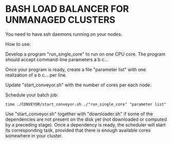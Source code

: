 # BASH LOAD BALANCER FOR UNMANAGED CLUSTERS
You need to have ssh daemons running on your nodes.

How to use:

Develop a program "run_single_core" to run on *one* CPU core. The program should accept command-line parameters a b c...

Once your program is ready, create a file "parameter list" with one realization of a b c... per line.
  
Update "start_conveyor.sh" with the number of cores per each node.

Schedule your batch job:
```
time ./CONVEYOR/start_conveyor.sh ./"run_single_core" "parameter list"
```  
Use "start_conveyor.sh" together with "downloader.sh" if some of the dependencies are not present on the disk yet (not downloaded or computed by a preceding stage). Once a dependency is ready, the scheduler will start its corresponding task, provided that there is enough available cores somewhere in your cluster.
